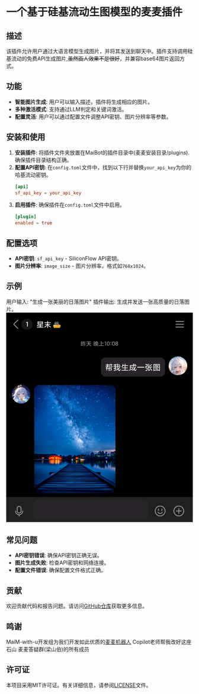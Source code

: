 # 一个基于硅基流动生图模型的麦麦插件

## 描述
该插件允许用户通过大语言模型生成图片，并将其发送到聊天中。插件支持调用硅基流动的免费API生成图片,~~虽然画人效果不是很好~~，并兼容base64图片返回方式。

## 功能
- **智能图片生成**: 用户可以输入描述，插件将生成相应的图片。
- **多种激活模式**: 支持通过LLM判定和关键词激活。
- **配置灵活**: 用户可以通过配置文件调整API密钥、图片分辨率等参数。

## 安装和使用
1. **安装插件**: 将插件文件夹放置在MaiBot的插件目录中(麦麦安装目录/plugins).
   确保插件目录结构正确。
2. **配置API密钥**: 在`config.toml`文件中，找到以下行并替换`your_api_key`为你的哈基流动密钥。
   ```toml
   [api]
   sf_api_key = your_api_key
   ```
3. **启用插件**: 确保插件在`config.toml`文件中启用。
   ```toml
   [plugin]
   enabled = true
   ```

## 配置选项
- **API密钥**: `sf_api_key` - SiliconFlow API密钥。
- **图片分辨率**: `image_size` - 图片分辨率，格式如`768x1024`。

## 示例
用户输入: "生成一张美丽的日落图片"
插件输出: 生成并发送一张高质量的日落图片。
![示例](https://github.com/minecraft1024a/MaiBot-Send-Image-Plugin-SF/blob/main/Image_1750468252184.png)

## 常见问题
- **API密钥错误**: 确保API密钥正确无误。
- **图片生成失败**: 检查API密钥和网络连接。
- **配置文件错误**: 确保配置文件格式正确。

## 贡献
欢迎贡献代码和报告问题。请访问[GitHub仓库](https://github.com/your-repo)获取更多信息。
## 鸣谢
MaiM-with-u开发组为我们开发如此优质的[麦麦机器人](https://github.com/MaiM-with-u/MaiBot)
Copilot老师帮我改好这座石山
麦麦答疑群(梁山伯)的所有成员
## 许可证
本项目采用MIT许可证。有关详细信息，请参阅[LICENSE](LICENSE)文件。